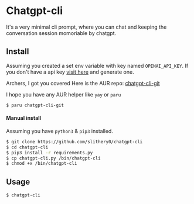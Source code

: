 # Chatgpt-cli

It's a very minimal cli prompt, where you can chat and keeping the conversation session momoriable by chatgpt.

## Install

Assuming you created a set env variable with key named `OPENAI_API_KEY`.
If you don't have a api key [visit here](https://beta.openai.com/account/api-keys) and generate one.

Archers, I got you covered
Here is the AUR repo: [chatgpt-cli-git](https://aur.archlinux.org/packages/chatgpt-cli-git)

I hope you have any AUR helper like `yay` or `paru`

```
$ paru chatgpt-cli-git
```

#### Manual install
Assuming you have `python3` & `pip3` installed.

```bash
$ git clone https://github.com/slithery0/chatgpt-cli
$ cd chatgpt-cli
$ pip3 install -r requirements.py
$ cp chatgpt-cli.py /bin/chatgpt-cli
$ chmod +x /bin/chatgpt-cli
```

## Usage

```bash
$ chatgpt-cli
```
